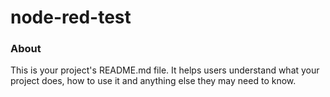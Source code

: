 node-red-test
=============

### About

This is your project's README.md file. It helps users understand what your
project does, how to use it and anything else they may need to know.